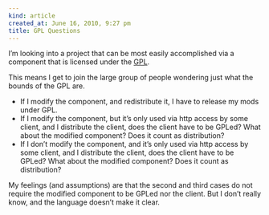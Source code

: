 ```yaml
---
kind: article
created_at: June 16, 2010, 9:27 pm
title: GPL Questions
---
```


<div><p>I&#8217;m looking into a project that can be most easily accomplished via a component that is licensed under the <a href="http://www.gnu.org/licenses/gpl.html">GPL</a>.</p>
<p>This means I get to join the large group of people wondering just what the bounds of the GPL are.</p>
<ul><li>If I modify the component, and redistribute it, I have to release my mods under GPL.</li>
<li>If I modify the component, but it&#8217;s only used via http access by some client, and I distribute the client, does the client have to be GPLed? What about the modified component? Does it count as distribution?</li>
<li>If I don&#8217;t modify the component, and it&#8217;s only used via http access by some client, and I distribute the client, does the client have to be GPLed? What about the modified component? Does it count as distribution?</li>
</ul><p>My feelings (and assumptions) are that the second and third cases do not require the modified component to be GPLed nor the client. But I don&#8217;t really know, and the language doesn&#8217;t make it clear.</p></div>